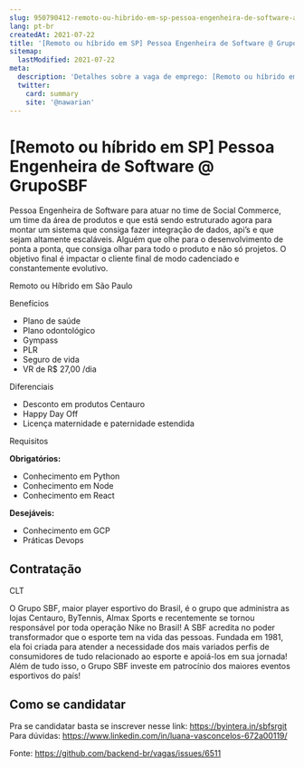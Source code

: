 ```yaml
---
slug: 950790412-remoto-ou-hibrido-em-sp-pessoa-engenheira-de-software-at-gruposbf
lang: pt-br
createdAt: 2021-07-22
title: '[Remoto ou híbrido em SP] Pessoa Engenheira de Software @ GrupoSBF - Vaga de Emprego'
sitemap:
  lastModified: 2021-07-22
meta:
  description: 'Detalhes sobre a vaga de emprego: [Remoto ou híbrido em SP] Pessoa Engenheira de Software @ GrupoSBF'
  twitter:
    card: summary
    site: '@nawarian'
---
```


# [Remoto ou híbrido em SP] Pessoa Engenheira de Software @ GrupoSBF

Pessoa Engenheira de Software para atuar no time de Social Commerce, um time da área de produtos e que está sendo estruturado agora para montar um sistema que consiga fazer integração de dados, api’s e que sejam altamente escaláveis. Alguém que olhe para o desenvolvimento de ponta a ponta, que consiga olhar para todo o produto e não só projetos. O objetivo final é impactar o cliente final de modo cadenciado e constantemente evolutivo.
 
 
Remoto ou Híbrido em São Paulo
 
 
Benefícios
 
- Plano de saúde
- Plano odontológico
- Gympass
- PLR
- Seguro de vida
- VR de R$ 27,00 /dia
 
 
Diferenciais
 
- Desconto em produtos Centauro
- Happy Day Off
- Licença maternidade e paternidade estendida
 
 
 Requisitos
 
**Obrigatórios:**
- Conhecimento em Python
- Conhecimento em Node
- Conhecimento em React
 
 
 
**Desejáveis:**
- Conhecimento em GCP
- Práticas Devops
 
 
## Contratação
 
CLT
 
 
O Grupo SBF, maior player esportivo do Brasil, é o grupo que administra as lojas Centauro, ByTennis, Almax Sports e recentemente se tornou responsável por toda operação Nike no Brasil! A SBF acredita no poder transformador que o esporte tem na vida das pessoas. Fundada em 1981, ela foi criada para atender a necessidade dos mais variados perfis de consumidores de tudo relacionado ao esporte e apoiá-los em sua jornada! Além de tudo isso, o Grupo SBF investe em patrocínio dos maiores eventos esportivos do país!
 
## Como se candidatar
 
Pra se candidatar basta se inscrever nesse link: https://byintera.in/sbfsrgit
Para dúvidas: https://www.linkedin.com/in/luana-vasconcelos-672a00119/


Fonte: https://github.com/backend-br/vagas/issues/6511
